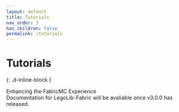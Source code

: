 ```yaml
---
layout: default
title: Tutorials
nav_order: 3
has_children: false
permalink: /tutorials
---
```

# Tutorials  
{: .d-inline-block }  

Enhancing the FabricMC Experience  
Documentation for LegoLib-Fabric will be avaliable once v3.0.0 has released.  